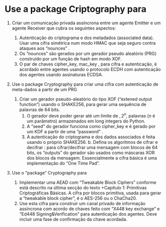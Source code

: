 # Use a package Criptography para 

1. Criar um comunicação privada assíncrona entre um agente Emitter e um agente Receiver que cubra os seguintes aspectos:
    1. Autenticação do criptograma e dos metadados (associated data). Usar uma cifra simétrica  num modo HMAC  que seja seguro contra ataques aos “nounces” .
    2. Os “nounces” são gerados por um gerador pseudo aleatório (PRG) construído por um função de hash em modo XOF.
    3. O par de chaves cipher_key, mac_key , para cifra e autenticação, é acordado entre agentes usando o protocolo ECDH com autenticação dos agentes usando assinaturas ECDSA.


2. Use o package Cryptography para criar uma cifra com autenticação de meta-dados a partir de um PRG
    1. Criar um gerador pseudo-aleatório do tipo XOF (“extened output function”) usando o SHAKE256, para gerar uma sequência de palavras de 64 bits. 
        1. O gerador deve poder gerar até um limite de $,2^n,$ palavras ($n$ é  um parâmetro) armazenados em long integers do Python.
        2. A “seed” do gerador funciona como cipher_key e é gerado por um KDF a partir de uma “password” .
        3. A autenticação do criptograma e dos dados associados é feita usando o próprio SHAKE256.
    b. Defina os algoritmos de cifrar e decifrar : para cifrar/decifrar uma mensagem com blocos de 64 bits, os “outputs” do gerador são usados como máscaras XOR dos blocos da mensagem. 
    Essencialmente a cifra básica é uma implementação do  “One Time Pad”.


3. Use o “package” Cryptography para
    1. Implementar uma AEAD com “Tweakable Block Ciphers” conforme está descrito na última secção do texto +Capítulo 1: Primitivas Criptográficas Básicas.  A cifra por blocos primitiva, usada para gerar a “tweakable block cipher”, é o AES-256 ou o ChaCha20.
    2. Use esta cifra para construir um canal privado de informação assíncrona com acordo de chaves feito com “X448 key exchange” e “Ed448 Signing&Verification” para autenticação  dos agentes. Deve incluir uma fase de confirmação da chave acordada.

